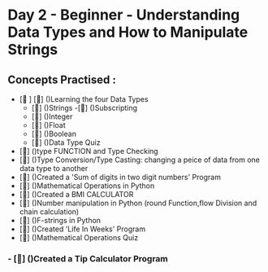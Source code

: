# Day 2 - Beginner - Understanding Data Types and How to Manipulate Strings
## Concepts Practised :
- [🔗 ] [🔗] ()Learning the four Data Types
    - [🔗] ()Strings
        -[🔗] ()Subscripting
    - [🔗] ()Integer
    - [🔗] ()Float
    - [🔗] ()Boolean
    - [🔗] ()Data Type Quiz
- [🔗] ()type FUNCTION and Type Checking
- [🔗] ()Type Conversion/Type Casting: changing a peice of data from one data type to another
- [🔗] ()Created a 'Sum of digits in two digit numbers' Program
- [🔗] ()Mathematical Operations in Python
- [🔗] ()Created a BMI CALCULATOR
- [🔗] ()Number manipulation in Python (round Function,flow Division and chain calculation)
- [🔗] ()F-strings in Python
- [🔗] ()Created 'Life In Weeks' Program
- [🔗] ()Mathematical Operations Quiz
### - [🔗] ()Created a Tip Calculator Program

   